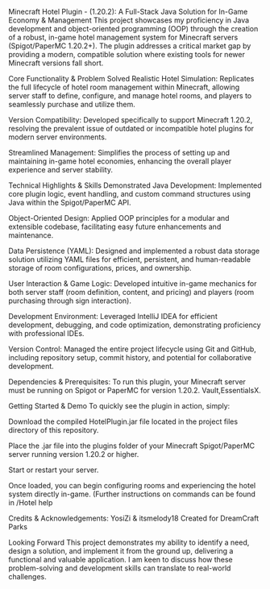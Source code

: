 Minecraft Hotel Plugin -  (1.20.2): A Full-Stack Java Solution for In-Game Economy & Management
This project showcases my proficiency in Java development and object-oriented programming (OOP) through the creation of a robust, in-game hotel management system for Minecraft servers (Spigot/PaperMC 1.20.2+). The plugin addresses a critical market gap by providing a modern, compatible solution where existing tools for newer Minecraft versions fall short.

Core Functionality & Problem Solved
Realistic Hotel Simulation: Replicates the full lifecycle of hotel room management within Minecraft, allowing server staff to define, configure, and manage hotel rooms, and players to seamlessly purchase and utilize them.

Version Compatibility: Developed specifically to support Minecraft 1.20.2, resolving the prevalent issue of outdated or incompatible hotel plugins for modern server environments.

Streamlined Management: Simplifies the process of setting up and maintaining in-game hotel economies, enhancing the overall player experience and server stability.

Technical Highlights & Skills Demonstrated
Java Development: Implemented core plugin logic, event handling, and custom command structures using Java within the Spigot/PaperMC API.

Object-Oriented Design: Applied OOP principles for a modular and extensible codebase, facilitating easy future enhancements and maintenance.

Data Persistence (YAML): Designed and implemented a robust data storage solution utilizing YAML files for efficient, persistent, and human-readable storage of room configurations, prices, and ownership.

User Interaction & Game Logic: Developed intuitive in-game mechanics for both server staff (room definition, content, and pricing) and players (room purchasing through sign interaction).

Development Environment: Leveraged IntelliJ IDEA for efficient development, debugging, and code optimization, demonstrating proficiency with professional IDEs.

Version Control: Managed the entire project lifecycle using Git and GitHub, including repository setup, commit history, and potential for collaborative development.

Dependencies & Prerequisites:
To run this plugin, your Minecraft server must be running on Spigot or PaperMC for version 1.20.2.
Vault,EssentialsX.

Getting Started & Demo
To quickly see the plugin in action, simply:

Download the compiled HotelPlugin.jar file located in the project files directory of this repository.

Place the .jar file into the plugins folder of your Minecraft Spigot/PaperMC server running version 1.20.2 or higher.

Start or restart your server.

Once loaded, you can begin configuring rooms and experiencing the hotel system directly in-game. (Further instructions on commands can be found in /Hotel help



Credits & Acknowledgements:
YosiZi & itsmelody18 Created for DreamCraft Parks 

Looking Forward
This project demonstrates my ability to identify a need, design a solution, and implement it from the ground up, delivering a functional and valuable application. I am keen to discuss how these problem-solving and development skills can translate to real-world challenges.
